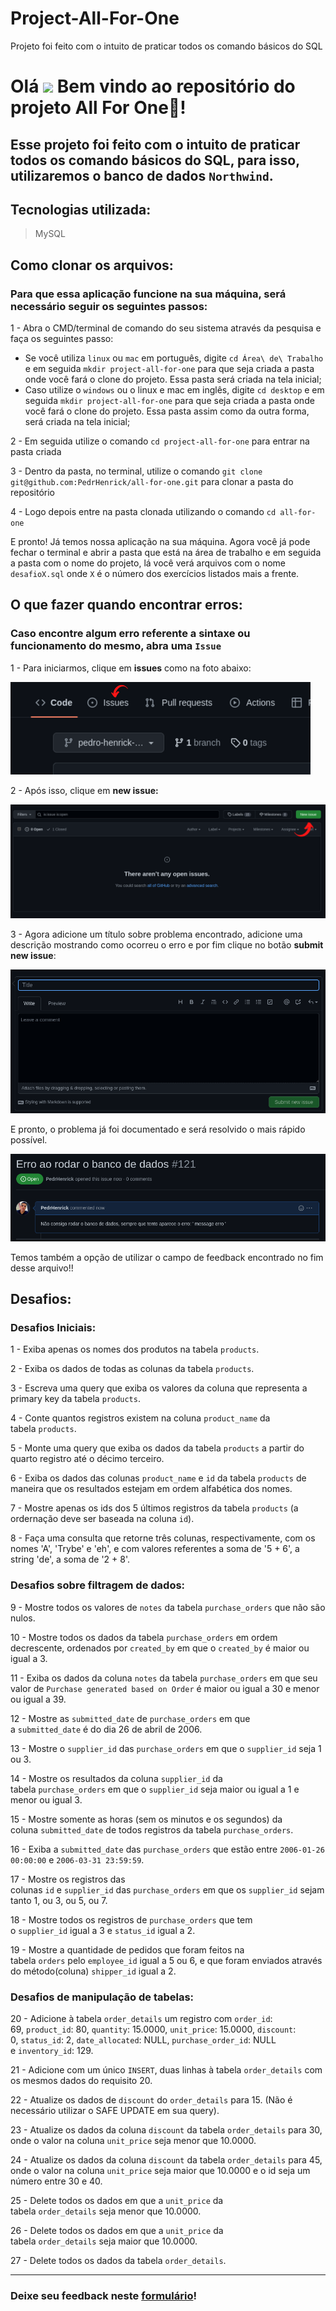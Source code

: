 # Project-All-For-One

Projeto foi feito com o intuito de praticar todos os comando básicos do SQL

# Olá <img src="https://raw.githubusercontent.com/kaueMarques/kaueMarques/master/hi.gif" width="30px"> Bem vindo ao repositório do projeto **All For One**🤺!

## Esse projeto foi feito com o intuito de praticar todos os comando básicos do SQL, para isso, utilizaremos o banco de dados `Northwind`.

## **Tecnologias utilizada:**

> MySQL
> 

## **Como clonar os arquivos:**

### Para que essa aplicação funcione na sua máquina, será necessário seguir os seguintes passos:

1 - Abra o CMD/terminal de comando do seu sistema através da pesquisa e faça os seguintes passo:

- Se você utiliza `linux` ou `mac` em português, digite `cd Área\ de\ Trabalho` e em seguida `mkdir project-all-for-one` para que seja criada a pasta onde você fará o clone do projeto. Essa pasta será criada na tela inicial;
- Caso utilize o `windows` ou o linux e mac em inglês, digite `cd desktop` e em seguida `mkdir project-all-for-one` para que seja criada a pasta onde você fará o clone do projeto. Essa pasta assim como da outra forma, será criada na tela inicial;

2 - Em seguida utilize o comando `cd project-all-for-one` para entrar na pasta criada

3 - Dentro da pasta, no terminal, utilize o comando `git clone git@github.com:PedrHenrick/all-for-one.git` para clonar a pasta do repositório

4 - Logo depois entre na pasta clonada utilizando o comando `cd all-for-one`

E pronto! Já temos nossa aplicação na sua máquina. Agora você já pode fechar o terminal e abrir a pasta que está na área de trabalho e em seguida a pasta com o nome do projeto, lá você verá arquivos com o nome `desafioX.sql` onde `X` é o número dos exercícios listados mais a frente.

## O que fazer quando encontrar erros:

### Caso encontre algum erro referente a sintaxe ou funcionamento do mesmo, abra uma `Issue`

1 - Para iniciarmos, clique em **issues** como na foto abaixo:

![issue](./images/issue.png)

2 - Após isso, clique em **new issue:**

![new_issue](./images/new_issue.png)

3 - Agora adicione um título sobre problema encontrado, adicione uma descrição mostrando como ocorreu o erro e por fim clique no botão **submit new issue**:

![issue_form](./images/issue_form.png)

E pronto, o problema já foi documentado e será resolvido o mais rápido possível. 

![issue_post](./images/issue_post.png)

Temos também a opção de utilizar o campo de feedback encontrado no fim desse arquivo!!

## **Desafios:**

### **Desafios Iniciais:**

1 - Exiba apenas os nomes dos produtos na tabela `products`.

2 - Exiba os dados de todas as colunas da tabela `products`.

3 - Escreva uma query que exiba os valores da coluna que representa a primary key da tabela `products`.

4 - Conte quantos registros existem na coluna `product_name` da tabela `products`.

5 - Monte uma query que exiba os dados da tabela `products` a partir do quarto registro até o décimo terceiro.

6 - Exiba os dados das colunas `product_name` e `id` da tabela `products` de maneira que os resultados estejam em ordem alfabética dos nomes.

7 - Mostre apenas os ids dos 5 últimos registros da tabela `products` (a ordernação deve ser baseada na coluna `id`).

8 - Faça uma consulta que retorne três colunas, respectivamente, com os nomes 'A', 'Trybe' e 'eh', e com valores referentes a soma de '5 + 6', a string 'de', a soma de '2 + 8'.

### **Desafios sobre filtragem de dados:**

9 - Mostre todos os valores de `notes` da tabela `purchase_orders` que não são nulos.

10 - Mostre todos os dados da tabela `purchase_orders` em ordem decrescente, ordenados por `created_by` em que o `created_by` é maior ou igual a 3.

11 - Exiba os dados da coluna `notes` da tabela `purchase_orders` em que seu valor de `Purchase generated based on Order` é maior ou igual a 30 e menor ou igual a 39.

12 - Mostre as `submitted_date` de `purchase_orders` em que a `submitted_date` é do dia 26 de abril de 2006.

13 - Mostre o `supplier_id` das `purchase_orders` em que o `supplier_id` seja 1 ou 3.

14 - Mostre os resultados da coluna `supplier_id` da tabela `purchase_orders` em que o `supplier_id` seja maior ou igual a 1 e menor ou igual 3.

15 - Mostre somente as horas (sem os minutos e os segundos) da coluna `submitted_date` de todos registros da tabela `purchase_orders`.

16 - Exiba a `submitted_date` das `purchase_orders` que estão entre `2006-01-26 00:00:00` e `2006-03-31 23:59:59`.

17 - Mostre os registros das colunas `id` e `supplier_id` das `purchase_orders` em que os `supplier_id` sejam tanto 1, ou 3, ou 5, ou 7.

18 - Mostre todos os registros de `purchase_orders` que tem o `supplier_id` igual a 3 e `status_id` igual a 2.

19 - Mostre a quantidade de pedidos que foram feitos na tabela `orders` pelo `employee_id` igual a 5 ou 6, e que foram enviados através do método(coluna) `shipper_id` igual a 2.

### **Desafios de manipulação de tabelas:**

20 - Adicione à tabela `order_details` um registro com `order_id`: 69, `product_id`: 80, `quantity`: 15.0000, `unit_price`: 15.0000, `discount`: 0, `status_id`: 2, `date_allocated`: NULL, `purchase_order_id`: NULL e `inventory_id`: 129.

21 - Adicione com um único `INSERT`, duas linhas à tabela `order_details` com os mesmos dados do requisito 20.

22 - Atualize os dados de `discount` do `order_details` para 15. (Não é necessário utilizar o SAFE UPDATE em sua query).

23 - Atualize os dados da coluna `discount` da tabela `order_details` para 30, onde o valor na coluna `unit_price` seja menor que 10.0000.

24 - Atualize os dados da coluna `discount` da tabela `order_details` para 45, onde o valor na coluna `unit_price` seja maior que 10.0000 e o id seja um número entre 30 e 40.

25 - Delete todos os dados em que a `unit_price` da tabela `order_details` seja menor que 10.0000.

26 - Delete todos os dados em que a `unit_price` da tabela `order_details` seja maior que 10.0000.

27 - Delete todos os dados da tabela `order_details`.

---

### Deixe seu feedback neste <span>[formulário](https://forms.gle/ZJjEZNEAuc9QUauY9)</span>!